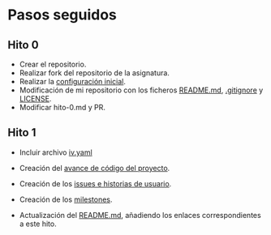# Pasos seguidos


## Hito 0

- Crear el repositorio.
- Realizar fork del repositorio de la asignatura.
- Realizar la [configuración inicial](./configuracion_inicial.md).
- Modificación de mi repositorio con los ficheros [README.md](../README.md), [.gitignore](../.gitignore) y [LICENSE](../LICENSE).
- Modificar hito-0.md y PR.

## Hito 1

- Incluir archivo [iv.yaml](../iv.yaml)
- Creación del [avance de código del proyecto](../CloudFoodProject/src).

- Creación de los [issues e historias de usuario](https://github.com/FranToBa/CloudFood/issues).
- Creación de los [milestones](https://github.com/FranToBa/CloudFood/milestones).

- Actualización del [README.md](../README.md), añadiendo los enlaces correspondientes a este hito.



